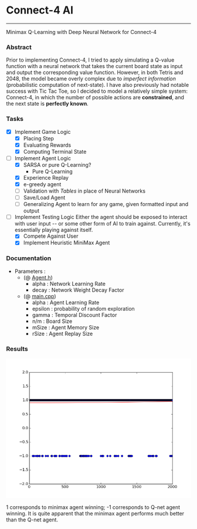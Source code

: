 # Connect-4 AI
---

Minimax Q-Learning with Deep Neural Network for Connect-4

### Abstract

Prior to implementing Connect-4, I tried to apply simulating a Q-value function with a neural network that takes the current board state as input and output the corresponding value function. However, in both Tetris and 2048, the model became overly complex due to *imperfect information* (probabilistic computation of next-state). I have also previously had notable success with Tic Tac Toe, so I decided to model a relatively simple system: Connect-4, in which the number of possible actions are **constrained**, and the next state is **perfectly known**.

### Tasks
- [x] Implement Game Logic
	- [x] Placing Step
	- [x] Evaluating Rewards
	- [x] Computing Terminal State

- [ ] Implement Agent Logic
	- [x] SARSA or pure Q-Learning?
		- Pure Q-Learning
	- [x] Experience Replay
	- [x] e-greedy agent
	- [ ] Validation with *Tables* in place of Neural Networks
	- [ ] Save/Load Agent
	- [ ] Generalizing Agent to learn for any game, given formatted input and output

- [ ] Implement Testing Logic
	Either the agent should be exposed to interact with user input -- or some other form of AI to train against. Currently, it's essentially playing against itself.
	- [x] Compete Against User
	- [x] Implement Heuristic MiniMax Agent

### Documentation

- Parameters :
	- (@ [Agent.h](Agent.h))
		- alpha : Network Learning Rate
		- decay : Network Weight Decay Factor 
	- (@ [main.cpp](main.cpp))
		- alpha : Agent Learning Rate
		- epsilon : probability of random exploration
		- gamma : Temporal Discount Factor
		- n/m : Board Size
		- mSize : Agent Memory Size
		- rSize : Agent Replay Size

### Results

![Comparison](images/comparison.png)

1 corresponds to minimax agent winning;
-1 corresponds to Q-net agent winning.
It is quite apparent that the minimax agent performs much better than the Q-net agent.
